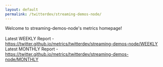 ```yaml
---
layout: default
permalink: /twitterdev/streaming-demos-node/
---
```

Welcome to streaming-demos-node's metrics homepage!
<br><br>
Latest WEEKLY Report - <a href="https://twitter.github.io/metrics/twitterdev/streaming-demos-node/WEEKLY">https://twitter.github.io/metrics/twitterdev/streaming-demos-node/WEEKLY</a>
<br>
Latest MONTHLY Report - <a href="https://twitter.github.io/metrics/twitterdev/streaming-demos-node/MONTHLY">https://twitter.github.io/metrics/twitterdev/streaming-demos-node/MONTHLY</a>
<br>
